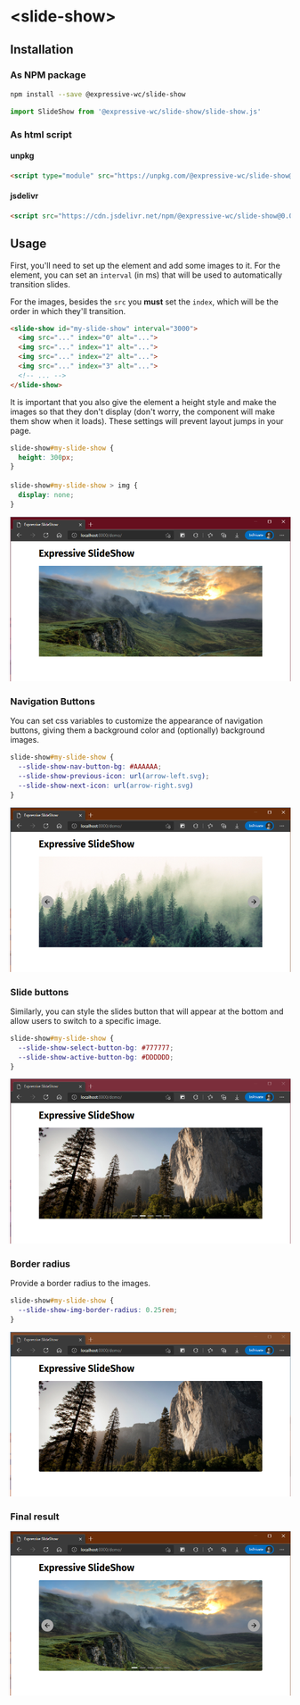 # \<slide-show>

## Installation

### As NPM package

```bash
npm install --save @expressive-wc/slide-show
```

```js
import SlideShow from '@expressive-wc/slide-show/slide-show.js'
```

### As html script

<!-- TODO: Make GitHub release and serve file -->
<!-- #### Local file

- [Download latest release]()

```html
<script type="module" src="<path-to-file>"></script>
``` -->

#### unpkg

```html
<script type="module" src="https://unpkg.com/@expressive-wc/slide-show@0.0.7/dist/slide-show_0.0.7.min.js" integrity="sha384-x7wnLEKARE0k4q1cttqoD8Uj6X2NVEB/1rT7d0UrY8MsyphbxngGS9Bs31F1Phwj" crossorigin="anonymous"></script>
```

#### jsdelivr

```html
<script src="https://cdn.jsdelivr.net/npm/@expressive-wc/slide-show@0.0.7/dist/slide-show_0.0.7.min.js" integrity="sha256-eBq0lZtKEakRPQDWq0tVl4t3MrCSXnyqfyHsKGA9EYE=" crossorigin="anonymous"></script>
```

## Usage

First, you'll need to set up the element and add some images to it. For the element, you can set an `interval` (in ms) that will be used to automatically transition slides.

For the images, besides the `src` you **must** set the `index`, which will be the order in which they'll transition.

```html
<slide-show id="my-slide-show" interval="3000">
  <img src="..." index="0" alt="...">
  <img src="..." index="1" alt="...">
  <img src="..." index="2" alt="...">
  <img src="..." index="3" alt="...">
  <!-- ... -->
</slide-show>
```

It is important that you also give the element a height style and make the images so that they don't display (don't worry, the component will make them show when it loads). These settings will prevent layout jumps in your page.

```css
slide-show#my-slide-show {
  height: 300px;
}

slide-show#my-slide-show > img {
  display: none;
}
```

![](screenshots/basic-usage.png "Basig usage")

### Navigation Buttons

You can set css variables to customize the appearance of navigation buttons, giving them a background color and (optionally) background images.

```css
slide-show#my-slide-show {
  --slide-show-nav-button-bg: #AAAAAA;
  --slide-show-previous-icon: url(arrow-left.svg);
  --slide-show-next-icon: url(arrow-right.svg)
}
```

![](screenshots/nav-buttons.png "Navigation buttons")

### Slide buttons

Similarly, you can style the slides button that will appear at the bottom and allow users to switch to a specific image.

```css
slide-show#my-slide-show {
  --slide-show-select-button-bg: #777777;
  --slide-show-active-button-bg: #DDDDDD;
}
```

![](screenshots/slide-buttons.png "Slide buttons")

### Border radius

Provide a border radius to the images.

```css
slide-show#my-slide-show {
  --slide-show-img-border-radius: 0.25rem;
}
```

![](screenshots/border-radius.png "Border-radius")

### Final result

![](screenshots/final-result.png "Final result")
